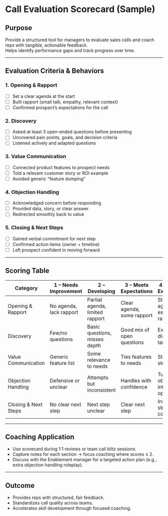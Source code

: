 # Call Evaluation Scorecard (Sample)

## Purpose
Provide a structured tool for managers to evaluate sales calls and coach reps with tangible, actionable feedback.  
Helps identify performance gaps and track progress over time.

---

## Evaluation Criteria & Behaviors

### 1. Opening & Rapport
- [ ] Set a clear agenda at the start  
- [ ] Built rapport (small talk, empathy, relevant context)  
- [ ] Confirmed prospect’s expectations for the call  

### 2. Discovery
- [ ] Asked at least 3 open-ended questions before presenting  
- [ ] Uncovered pain points, goals, and decision criteria  
- [ ] Listened actively and adapted questions  

### 3. Value Communication
- [ ] Connected product features to prospect needs  
- [ ] Told a relevant customer story or ROI example  
- [ ] Avoided generic “feature dumping”  

### 4. Objection Handling
- [ ] Acknowledged concern before responding  
- [ ] Provided data, story, or clear answer  
- [ ] Redirected smoothly back to value  

### 5. Closing & Next Steps
- [ ] Gained verbal commitment for next step  
- [ ] Confirmed action items (owner + timeline)  
- [ ] Left prospect confident in moving forward  

---

## Scoring Table

| Category             | 1 – Needs Improvement  | 2 – Developing                  | 3 – Meets Expectations       | 4 – Exceeds Expectations            |
|----------------------|------------------------|---------------------------------|------------------------------|-------------------------------------|
| Opening & Rapport    | No agenda, lack rapport| Partial agenda, limited rapport | Clear agenda, some rapport   | Strong agenda, excellent rapport    |
| Discovery            | Few/no questions       | Basic questions, misses depth   | Good mix of open questions   | Excellent discovery, tailored       |
| Value Communication  | Generic feature list   | Some relevance to needs         | Ties features to needs       | Strong ROI storytelling             |
| Objection Handling   | Defensive or unclear   | Attempts but inconsistent       | Handles with confidence      | Turns objections into opportunities |
| Closing & Next Steps | No clear next step     | Next step unclear               | Clear next step              | Inspires strong commitment          |

---

## Coaching Application
- Use scorecard during 1:1 reviews or team call blitz sessions.  
- Capture notes for each section → focus coaching where scores ≤ 2.  
- Discuss with the Enablement manager for a targeted action plan (e.g., extra objection handling roleplay).  

---

## Outcome
- Provides reps with structured, fair feedback.  
- Standardizes call quality across teams.  
- Accelerates skill development through focused coaching.
